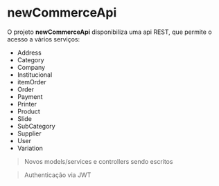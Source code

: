 # newCommerceApi

O projeto <b>newCommerceApi</b> disponibiliza uma api REST, que permite o acesso a vários serviços:

* Address
* Category
* Company
* Institucional
* itemOrder
* Order
* Payment
* Printer
* Product
* Slide
* SubCategory
* Supplier
* User
* Variation

>Novos models/services e controllers sendo escritos

>Authenticação via JWT
